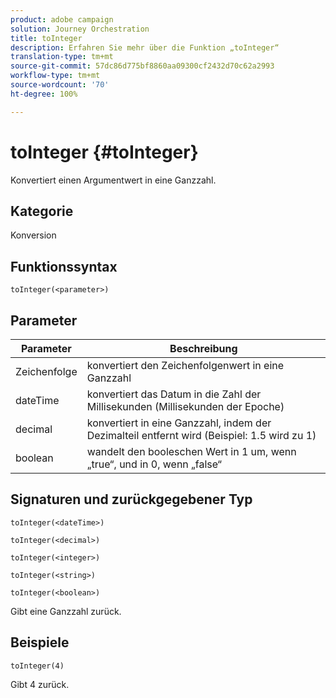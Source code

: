 ```yaml
---
product: adobe campaign
solution: Journey Orchestration
title: toInteger
description: Erfahren Sie mehr über die Funktion „toInteger“
translation-type: tm+mt
source-git-commit: 57dc86d775bf8860aa09300cf2432d70c62a2993
workflow-type: tm+mt
source-wordcount: '70'
ht-degree: 100%

---
```



# toInteger {#toInteger}

Konvertiert einen Argumentwert in eine Ganzzahl.

## Kategorie

Konversion

## Funktionssyntax

`toInteger(<parameter>)`

## Parameter

| Parameter | Beschreibung |
|--- |--- |
| Zeichenfolge | konvertiert den Zeichenfolgenwert in eine Ganzzahl |
| dateTime | konvertiert das Datum in die Zahl der Millisekunden (Millisekunden der Epoche) |
| decimal | konvertiert in eine Ganzzahl, indem der Dezimalteil entfernt wird (Beispiel: 1.5 wird zu 1) |
| boolean | wandelt den booleschen Wert in 1 um, wenn „true“, und in 0, wenn „false“ |

## Signaturen und zurückgegebener Typ

`toInteger(<dateTime>)`

`toInteger(<decimal>)`

`toInteger(<integer>)`

`toInteger(<string>)`

`toInteger(<boolean>)`

Gibt eine Ganzzahl zurück.

## Beispiele

`toInteger(4)`

Gibt 4 zurück.
